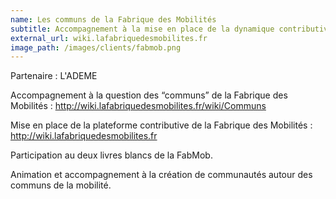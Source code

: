 ```yaml
---
name: Les communs de la Fabrique des Mobilités
subtitle: Accompagnement à la mise en place de la dynamique contributives et à l'outillage autour des communs
external_url: wiki.lafabriquedesmobilites.fr
image_path: /images/clients/fabmob.png
---
```


Partenaire : L'ADEME

Accompagnement à la question des “communs” de la Fabrique des Mobilités : http://wiki.lafabriquedesmobilites.fr/wiki/Communs

Mise en place de la plateforme contributive de la Fabrique des Mobilités : http://wiki.lafabriquedesmobilites.fr
 
Participation au deux livres blancs de la FabMob.

Animation et accompagnement à la création de communautés autour des communs de la mobilité.
